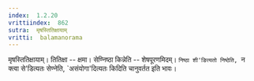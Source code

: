 ```yaml
---
index:  1.2.20
vrittiindex:  862
sutra:  मृषस्तितिक्षायाम्
vritti:  balamanorama 
---
```


मृषस्तितिक्षायाम्। तितिक्षा -- क्षमा। सेण्निष्ठा किन्नेति -- शेषपूरणमिदम्। `निष्ठा शी'ङित्यतो निष्ठेति, `न क्त्वा से'डित्यतः सेण्नेति, `असंयोगा'दित्यतः किदिति चानुवर्तत इति भावः। 

